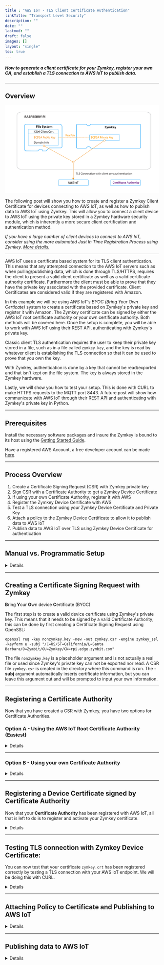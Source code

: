 ```yaml
---
title : "AWS IoT - TLS Client Certificate Authentication"
linkTitle: "Transport Level Security"
description: ""
date: ""
lastmod: ""
draft: false
images: []
layout: "single"
toc: true
---
```


##### How to generate a client certificate for your Zymkey, register your own CA, and establish a TLS connection to AWS IoT to publish data.

-----

## Overview

![AWS-IoT-BYOC-graphic-2](aws-iot-tls.png)

The following post will show you how to create and register a Zymkey Client Certificate for devices connecting to  AWS IoT, as well as how to publish data to AWS IoT using Zymkey. This will allow you to connect a client device to AWS IoT using the private key stored in a Zymkey hardware security module, which is inherently a more secure client certification and authentication method.

*If you have a large number of client devices to connect to AWS IoT, consider using the more automated Just In Time Registration Process using Zymkey. [More details.](https://docs.zymbit.com/tutorials/aws-iot/jitr/)*

---
AWS IoT uses a certificate based system for its TLS client authentication. This means that any attempted connection to the AWS IoT servers such as when pulling/publishing data, which is done through TLS/HTTPS, requires the client to present a valid client certificate as well as a valid certificate authority certificate. Furthermore the client must be able to prove that they have the private key associated with the provided certificate. Client Certificates are considered valid if they are registered with Amazon.

In this example we will be using _AWS IoT's BYOC (Bring Your Own Certicate)_ system to create a certificate based on Zymkey's private key and register it with Amazon. The Zymkey certificate can be signed by either the AWS IoT root certificate authority or your own certificate authority. Both methods will be covered here. Once the setup is complete, you will be able to work with AWS IoT using their REST API, authenticating with Zymkey's private key. 

Classic client TLS authentication requires the user to keep their private key stored in a file, such as in a file called `zymkey.key`, and the key is read by whatever client is establishing the TLS connection so that it can be used to prove that you own the key. 

With Zymkey, authentication is done by a key that cannot be read/exported and that isn't kept on the file system. The key is always stored in the Zymkey hardware. 

Lastly, we will show you how to test your setup. This is done with CURL to make HTTPS requests to the MQTT port 8443. A future post will show how communicate with AWS IoT through their [REST API](http://docs.aws.amazon.com/iot/latest/apireference/Welcome.html) and authenticating with Zymkey's private key in Python.

----------

## Prerequisites 

Install the necessary software packages and insure the Zymkey is bound to its host using the [Getting Started Guide](https://docs.zymbit.com/quickstart/getting-started/). 

Have a registered AWS Account, a free developer account can be made [here](https://aws.amazon.com/free/).

-----

## Process Overview

1. Create a Certificate Signing Request (CSR)  with Zymkey private key
2. Sign CSR with a Certificate Authority to get a Zymkey Device Certificate
3. If using your own Certificate Authority, register it with AWS
4. Register the Zymkey Device Certificate with AWS
5. Test a TLS connection using your Zymkey Device Certificate and Private Key
6. Attach a policy to the Zymkey Device Certificate to allow it to publish data to AWS IoT
7. Publish data to AWS IoT over TLS using Zymkey Device Certificate for authentication

---

## Manual vs. Programmatic Setup

<details>

<summary>Details</summary>

<br>

All AWS settings can be configured either manually through the AWS web interface or programatically through [AWS' boto 3 module](https://boto3.readthedocs.io/en/latest/reference/services/iot.html) in Python. If you would like to use scripts to programatically set up your client certificate, you will need to do the following steps.

First, follow these instructions on the boto3 page to set up the boto3 module for Python:
http://boto3.readthedocs.io/en/latest/guide/quickstart.html

The boto3 module authenticates with AWS based on a IAM Access ID and Secret Key. The boto3 tutorial will ask you to setup an IAM user, here are some instructions on how to do so:

1. From the **AWS console**, choose the **IAM service**.
2. Go to **Users** and select **Add User** 
3. Choose a **username** and check the **Programmatic access box**
4. For simplicity, choose **Attach existing policies directly** and select **AdministratorAccess**
5. If you wish to better manage your IAM credentials, feel free to customize your Access Policy.
6. Click **Review** and then **Create User**
7. **Save the Access ID and Secret Key** and **follow the boto3 guide**.

</details>

---

## Creating a Certificate Signing Request with Zymkey

**B**ring **Y**our **O**wn device **C**ertificate (BYOC)


The first step is to create a valid device certificate using Zymkey's private key. This means that it needs to be signed by a valid Certificate Authority; this can be done by first creating a Certificate Signing Request using OpenSSL:

	openssl req -key nonzymkey.key -new -out zymkey.csr -engine zymkey_ssl -keyform e -subj "/C=US/ST=California/L=Santa Barbara/O=Zymbit/OU=Zymkey/CN=rpi.edge.zymbit.com"

The file `nonzymkey.key` is a placeholder argument and is not actually a real file or used since Zymkey's private key can not be exported nor read. A CSR file `zymkey.csr` is created in the directory where this command is run. The **-subj**  argument automatically inserts certificate information, but you can leave this argument out and will be prompted to input your own information.

---

## Registering a Certificate Authority

Now that you have created a CSR with Zymkey, you have two options for Certificate Authorities.

### Option A - Using the AWS IoT Root Certificate Authority (Easiest)

<details>

<summary>Details</summary>

<br>

#### Signing CSR with AWS' Certificate Authority

Using AWS' Certificate Authority is the easier option in terms of setup and allows you to use a trustworthy Certificate Authority that Amazon uses its services. The following steps show you how to sign your Zymkey's private key with Amazon's CA and get a valid device certificate: 

---

**Manually:**
1. Sign into your **AWS console**. Here is a link to the console sign-in page: https://aws.amazon.com/console/
2. From the console, select the **AWS IoT Core** service
3. Under the **secure** tab, click on **Certificates** and click the blue **Create a certificate** bar
4. Choose the **Create with CSR** option
5. When the File Selection menu pops up **point to your CSR file**. It shoud be `zymkey.csr` by default. Choose **Upload file**. We created this file on your IoT device, you may need to transfer it to where your logged into AWS.
6. **Download the Certificate file** on the next screen and save as `zymkey.crt`. If you are not logged into AWS from your IoT device, transfer the file to your IoT device. We will use this later.
7. You also need to download the **root CA for AWS IoT**, by **clicking Download**. On the page that opens, scroll down to the section **CA certificates for server authentication**, click **ECC 256 bit key** and click on the adjacent link **Amazon Root CA 3**. Copy the public key into a file named `AWS_CA.pem` file. If you are not logged into AWS from your IoT device, transfer **AWS_CA.pem** to your IoT device. We will use this later.
8. Return to the **Create Certificate** **AWS IoT** page and click **Activate**

---

**Programatically:**
Using the boto3 client, this python script will read the csr file `zymkey.csr`, give it to AWS to sign with their Certificate Authority, and create a signed certificate `zymkey.crt` in the directory where this program is run. Furthermore the certificate will be automatically registered and activated with AWS IoT and will be ready for use. 
```python
import boto3

iot_client = boto3.client('iot')
with open('zymkey.csr', 'r') as zymkey_csr_file:
	zymkey_csr = zymkey_csr_file.read()

zymkey_cert = iot_client.create_certificate_from_csr(
	certificateSigningRequest=zymkey_csr,
	setAsActive=True
)

with open('zymkey.crt', 'w') as zymkey_cert_file:
	zymkey_cert_file.write(zymkey_cert['certificatePem'])
```
**Save the above script into a file called aws_sign_csr.py and run with the following command:**
	
	python aws_sign_csr.py

---
**Now that your Certificate has been signed and activated by AWS IoT, it can be used to establish a TLS connection with the AWS IoT servers. Skip down to Testing the TLS Connection section to continue.**

</details>

---

### Option B - Using your own Certificate Authority

<details>

<summary>Details</summary>

<br>

AWS IoT also allows you do you use own Certificate Authority as long as you register it with them. This constitutes proving you own the private key to the CA by signing a verification CSR that includes a registration code.

If you already have a Certificate Authority that you would like to use, you can ignore the next part. Here we create an example Certificate Authority using OpenSSL.


#### Creating an example CA with OpenSSL

```bash 
#!/bin/bash
set -e
mkdir CA_files
cd CA_files

openssl ecparam -genkey -name prime256v1 -out zk_ca.key
OPENSSL_CONF=/etc/ssl/openssl.cnf openssl req \
  -x509 -new -SHA256 -nodes -key zk_ca.key \
  -days 3650 -out zk_ca.crt \
  -subj "/C=US/ST=California/L=Santa Barbara/O=Zymkey/CN=zymkey-verify.zymbit.com.dev"

cp zk_ca.crt zk_ca.pem
``` 
Copy the above lines into a script called `mk_ca.sh`. You can then run the script in the command line by being in the same directory with the following command:

	bash mk_ca.sh
**The script will create a directory called CA_files and a couple of files:**
	zk_ca.key: Private key for the created CA, will be supplied to OpenSSL for signing CSRs.
	zk_ca.pem: PEM formatted certificate for the CA
	zk_ca.crt: Same file as zk_ca.pem

---

#### Signing CSR with Certificate Authority

Next we will be signing the Zymkey CSR with your chosen Certificate Authority.

```bash
#!/bin/bash
set -e

SCRIPT_NAME=$(basename $0)

[ -z $2 ] && echo "${SCRIPT_NAME} <csr filename> <crt filename>" 1>&2 && exit 1

csr=$1
crt=$2
openssl x509 -req -SHA256 -days 3650 \
  -CA CA_files/zk_ca.crt -CAkey CA_files/zk_ca.key -CAcreateserial \
  -in ${csr} -out ${crt}
```
Copy the above lines into a script called `sign_csr.sh`. The first argument is the relative or absolute path of your csr file, such as `zymkey.csr` if the file is in the same directory as this script. The second argument is what you want to name the certificate file of the signed cert. Change the -CA and -CAkey file path, can be relative or absolute, if you are using your own CA. You can then run the script in the command line by being in the same directory with the following command:

	bash sign_csr.sh zymkey.csr zymkey.crt
---

#### Registering Certificate Authority with AWS

You now have a valid certificate, `zymkey.crt`, signed by the Certificate Authority of your choice. Next you have to register your Certificate Authority with Amazon's IoT service so that AWS IoT will accept certificates signed by those Certifcate Authorities.

---

**Manually**:

1. From the **AWS IoT console** select **CA** and then click **Register**
2. Click **Register CA**
3. Follow the directions on the next screen to create a verification certificate.
4. When signing the verification certificate with your CA in **Step 4** run the following command:
		
		openssl x509 -req -in verificationCert.csr -CA CA_files/zk_ca.pem -CAkey CA_files/zk_ca.key -CAcreateserial -out verificationCert.crt -days 500 -sha256
	Note that if you a different CA and not the demo one we generated, to change the **-CA** and **-CAkey** paths appropriately.

5. Click **Select CA certificate** and point to the correct **.pem file**. If you use the OpenSSL generated SSL point to **CA_files/zk_ca.pem**
6. Click **Select verification certificate** and point to **verificationCert.crt** which was created in Step 4.
7. Select **Active CA certificate** and **Enable auto-registration of device certificates** 

---

**Programatically:**

The following python script will automatically create a verification cert with a registration code and automatically activate your Certificate Authority. While it may look a bit intimidating, all you have to worry about is the very last line, where you can change to point to your CA files.

```python 
import OpenSSL
import boto3
import os

def gen_AWS_verification_csr(registrationCode):
	key = OpenSSL.crypto.PKey()
	key.generate_key(OpenSSL.crypto.TYPE_RSA, 2048)
	req = OpenSSL.crypto.X509Req()
	req.get_subject().CN = registrationCode
	req.set_pubkey(key)
	req.sign(key, "sha256")	
	return OpenSSL.crypto.dump_certificate_request(OpenSSL.crypto.FILETYPE_PEM, req)

def sign_CSR_with_CA(verification_csr, CA_cert_path, CA_key_path):
	ca_cert = OpenSSL.crypto.load_certificate(OpenSSL.crypto.FILETYPE_PEM, open(CA_cert_path).read())
	ca_key = OpenSSL.crypto.load_privatekey(OpenSSL.crypto.FILETYPE_PEM, open(CA_key_path).read())
	req = OpenSSL.crypto.load_certificate_request(OpenSSL.crypto.FILETYPE_PEM, verification_csr)
	cert = OpenSSL.crypto.X509()
	cert.set_subject(req.get_subject())
	cert.set_serial_number(1)
	cert.gmtime_adj_notBefore(0)
	cert.gmtime_adj_notAfter(24 * 60 * 60)
	cert.set_issuer(ca_cert.get_subject())
	cert.set_pubkey(req.get_pubkey())
	cert.sign(ca_key, "sha256")
	return OpenSSL.crypto.dump_certificate(OpenSSL.crypto.FILETYPE_PEM, cert)

def register_CA_AWS(CA_cert_path, CA_key_path):
	client = boto3.client('iot')
	
	response = client.get_registration_code()
	registration_key = response['registrationCode']
	
	verification_pem = gen_AWS_verification_csr(registrationCode=registration_key)
	verification_cert = sign_CSR_with_CA(verification_csr=verification_pem, CA_cert_path=CA_cert_path, CA_key_path=CA_key_path)
	
	response = client.register_ca_certificate(
		caCertificate=open(CA_cert_path).read(),
		verificationCertificate=verification_cert,
		setAsActive=True,
		allowAutoRegistration=True
	)

	return response

register_CA_AWS(CA_cert_path='CA_files/zk_ca.crt', CA_key_path='CA_files/zk_ca.key')	
```
Copy the above lines into a file called `activate_aws_ca.py` and run with the following command:
	
	python activate_aws_ca.py

</details>


---

## Registering a Device Certificate signed by Certificate Authority

Now that your **Certificate Authority** has been registered with AWS IoT, all that is left to do is to register and activate your Zymkey certificate.

<details>

<summary>Details</summary>

<br>

---
**Manually:**
1. From the **AWS IoT Console** click **Certificates** and then click the blue **Create** button
2. Under **Use My Certificate** click the **Get Started** button
3. If you registered your own CA, choose the **CA you registered** on the Select a CA screen, then click on the **Register CA** button
4. Click **Next**
5. Click **Select certificate** and navigate to the certificate that was signed by your CA. Its default name is `zymkey.crt`
5. Make sure to check the **activate** circle on the certificate box, and finally click the blue **Register certificates** button.

---

**Programatically:**

The same thing can be done in Python. Just change the last line to point to your **CA_Path** and **Cert_Path**, the paths can be either relative or absolute. For example if the two certificate files: `zk_ca.crt` and `zymkey.crt` are in the same directory as the Python script, you don't have to change anything from the following:
```python 
import boto3
import OpenSSL

def activate_cert_AWS(CA_path, Cert_path):
	boto3client = boto3.client('iot')
	with open(CA_path) as CA_file:
               CA_Pem = CA_file.read()
        with open(Cert_path) as Cert_file:
                Cert_Pem = Cert_file.read()
        return boto3client.register_certificate(
		certificatePem=Cert_Pem,
		caCertificatePem=CA_Pem,
		setAsActive=True,
	)
	
activate_cert_AWS(CA_path='CA_files/zk_ca.crt', Cert_path='zymkey.crt') 
```
Copy the above lines into a file called `activate_aws_cert.py` and run with the following command: Change the CA_Path and Cert_path if necessary.
	
	python activate_aws_cert.py

</details>

---

## Testing TLS connection with Zymkey Device Certificate:

You can now test that your certificate `zymkey.crt` has been registered correctly by testing a TLS connection with your AWS IoT endpoint. We will be doing this with CURL. 

<details>

<summary>Details</summary>

<br>

The first thing to do is to look for your AWS endpoint:
1. From the **AWS IoT console screen**, click on **Settings** in the left hand bar.
2. In the **Device data endpoint** section, copy the **Endpoint**.
3. Replace **endpoint.iot.region** with the **Endpoint** you just copied in the following command. Now run the command, making sure to do it in the same directory where you keep your signed certificate, `zymkey.crt` and your CA cert/pem file, *`AWS_CA.pem`, or `CA_files/zk_ca.pem`:

       #replace endpoint iot region with the copied endpoint
	   curl --tlsv1.2 --cacert AWS_CA.pem --cert zymkey.crt --key nonzymkey.key --engine zymkey_ssl --key-type ENG -v -X POST -d "{ \"hello\": \"world\"}" "https://endpoint.iot.region.amazonaws.com:8443/topics/hello/world"

You should see a successful TLS connection, but receive a **403 Forbidden Exception** from AWS. This is because the certificate you registered, `zymkey.crt` doesn't have the appropriate permissions to publish a message to the topic **hello/world**. We can fix this by adding a policy and attaching it to the certificate.

---

Here's what the **successful TLS connection** looks like:

![tls-success|690x161](tls-success.png)

---

Here's the **403 exception** you should receive:

![403-except|581x164](tls-403exception.png)

</details>

---

## Attaching Policy to Certificate and Publishing to AWS IoT

<details>

<summary>Details</summary>

<br>

Here we will attach a Policy to your Zymkey certificate that allows it to publish data to any topic on AWS IoT.

1. From the **AWS IoT** console click on **Secure** and then **Policies**. Click the blue **Create a policy** button.
2. Give your Policy an approriate name.
3. Under **Action**, write the following:
	
		iot:Connect, iot:Publish

4. For **Resource ARN** write:

		*

5. Check the **Allow** box, and click **Create**
6. Now, click the **Certificates** tab on the left and click on the **...** option on the top right corner of your certificate. Select **Attach Policy**
7. Attach the appropriate policy and you are done.

</details>

---

## Publishing data to AWS IoT

<details>

<summary>Details</summary>

<br>

Now the previous command should work and **{"hello": "world"}** should be published to the **hello/world** topic on your AWS IoT endpoint.

1. On the **AWS IoT console** and the **left hand bar**, click on the **Test** option.
2. In the **Subscribe to a topic** tab, in the **Topic filter** box, type in **hello/world**. Click the **Subscribe** button
3. Test your TLS connection with the following **CURL** command pointing to the **CA cert/pem file** and your **Zymkey certificate**:
	
		#replace endpoint.iot.region with the appropriate values
		curl --tlsv1.2 --cacert CA_files/zk_ca.pem --cert zymkey.crt --key nonzymkey.key --engine zymkey_ssl --key-type ENG -v -X POST -d "{ \"hello\": \"world\"}" "https://endpoint.iot.region.amazonaws.com:8443/topics/hello/world"
 
 If it works, your command line should have indication of successful TLS connection and **"hello": "world"** should show up in your subscribed topic.

</details>
